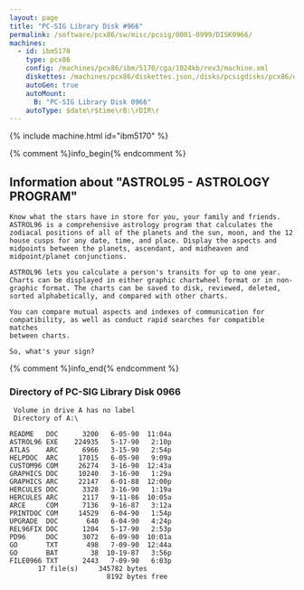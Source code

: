 ```yaml
---
layout: page
title: "PC-SIG Library Disk #966"
permalink: /software/pcx86/sw/misc/pcsig/0001-0999/DISK0966/
machines:
  - id: ibm5170
    type: pcx86
    config: /machines/pcx86/ibm/5170/cga/1024kb/rev3/machine.xml
    diskettes: /machines/pcx86/diskettes.json,/disks/pcsigdisks/pcx86/diskettes.json
    autoGen: true
    autoMount:
      B: "PC-SIG Library Disk 0966"
    autoType: $date\r$time\rB:\rDIR\r
---
```


{% include machine.html id="ibm5170" %}

{% comment %}info_begin{% endcomment %}

## Information about "ASTROL95 - ASTROLOGY PROGRAM"

    Know what the stars have in store for you, your family and friends.
    ASTROL96 is a comprehensive astrology program that calculates the
    zodiacal positions of all of the planets and the sun, moon, and the 12
    house cusps for any date, time, and place. Display the aspects and
    midpoints between the planets, ascendant, and midheaven and
    midpoint/planet conjunctions.
    
    ASTROL96 lets you calculate a person's transits for up to one year.
    Charts can be displayed in either graphic chartwheel format or in non-
    graphic format. The charts can be saved to disk, reviewed, deleted,
    sorted alphabetically, and compared with other charts.
    
    You can compare mutual aspects and indexes of communication for
    compatibility, as well as conduct rapid searches for compatible matches
    between charts.
    
    So, what's your sign?
{% comment %}info_end{% endcomment %}


### Directory of PC-SIG Library Disk 0966

     Volume in drive A has no label
     Directory of A:\

    README   DOC      3200   6-05-90  11:04a
    ASTROL96 EXE    224935   5-17-90   2:10p
    ATLAS    ARC      6966   3-15-90   2:54p
    HELPDOC  ARC     17015   6-05-90   9:09a
    CUSTOM96 COM     26274   3-16-90  12:43a
    GRAPHICS DOC     10240   3-16-90   1:29a
    GRAPHICS ARC     22147   6-01-88  12:00p
    HERCULES DOC      3328   3-16-90   1:19a
    HERCULES ARC      2117   9-11-86  10:05a
    ARCE     COM      7136   9-16-87   3:12a
    PRINTDOC COM     14529   6-04-90   1:54p
    UPGRADE  DOC       640   6-04-90   4:24p
    REL96FIX DOC      1204   5-17-90   2:53p
    PD96     DOC      3072   6-09-90  10:01a
    GO       TXT       498   7-09-90  12:44a
    GO       BAT        38  10-19-87   3:56p
    FILE0966 TXT      2443   7-09-90   6:03p
           17 file(s)     345782 bytes
                            8192 bytes free
